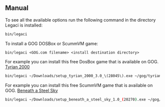 ## Manual
To see all the available options run the following command in the directory Legaci is installed:
```bash
bin/legaci
```

To install a GOG DOSBox or ScummVM game:
```
bin/legaci <GOG.com filename> <install destination directory>
```

For example you can install this free DosBox game that is available on GOG. [Tyrian 2000](https://www.gog.com/game/tyrian_2000)
```bash
bin/legaci ~/Downloads/setup_tyrian_2000_3.0_\(28045\).exe ~/gog/tyrian
```

For example you can install this free ScummVM game that is available on GOG. [Beneath a Steel Sky](https://www.gog.com/game/beneath_a_steel_sky)
```bash
bin/legaci ~/Downloads/setup_beneath_a_steel_sky_1.0_(20270).exe ~/gog/bass
```
